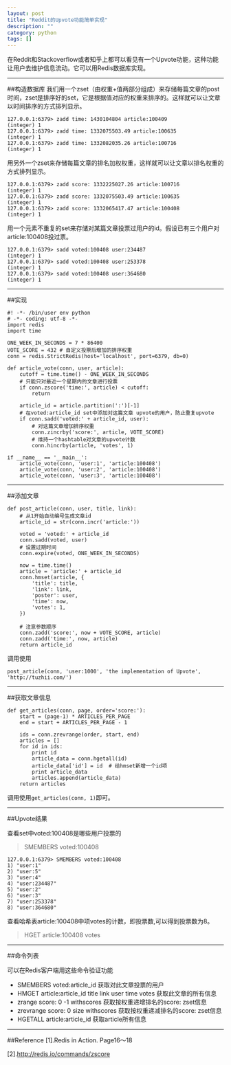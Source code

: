 ```yaml
---
layout: post
title: "Reddit的Upvote功能简单实现"
description: ""
category: python
tags: []
---
```


在Reddit和Stackoverflow或者知乎上都可以看见有一个Upvote功能，这种功能让用户去维护信息流动。它可以用Redis数据库实现。


-------------------------

##构造数据库
我们用一个zset（由权重+值两部分组成）来存储每篇文章的post时间，zset是排序好的set，它是根据值对应的权重来排序的。这样就可以让文章以时间排序的方式排列显示。

```
127.0.0.1:6379> zadd time: 1430104804 article:100409
(integer) 1
127.0.0.1:6379> zadd time: 1332075503.49 article:100635
(integer) 1
127.0.0.1:6379> zadd time: 1332082035.26 article:100716
(integer) 1
```

用另外一个zset来存储每篇文章的排名加权权重，这样就可以让文章以排名权重的方式排列显示。

```
127.0.0.1:6379> zadd score: 1332225027.26 article:100716
(integer) 1
127.0.0.1:6379> zadd score: 1332075503.49 article:100635
(integer) 1
127.0.0.1:6379> zadd score: 1332065417.47 article:100408
(integer) 1
```

用一个元素不重复的set来存储对某篇文章投票过用户的id。假设已有三个用户对article:100408投过票。

```
127.0.0.1:6379> sadd voted:100408 user:234487
(integer) 1
127.0.0.1:6379> sadd voted:100408 user:253378
(integer) 1
127.0.0.1:6379> sadd voted:100408 user:364680
(integer) 1

```

--------------------------------------

##实现

```
#! -*- /bin/user env python
# -*- coding: utf-8 -*-
import redis
import time

ONE_WEEK_IN_SECONDS = 7 * 86400
VOTE_SCORE = 432 # 自定义投票后增加的排序权重
conn = redis.StrictRedis(host='localhost', port=6379, db=0)

def article_vote(conn, user, article):
    cutoff = time.time() - ONE_WEEK_IN_SECONDS
    # 只能只对最近一个星期内的文章进行投票
    if conn.zscore('time:', article) < cutoff:
        return

    article_id = article.partition(':')[-1]
    # 在voted:article_id set中添加对这篇文章 upvote的用户，防止重复upvote
    if conn.sadd('voted:' + article_id, user):
        # 对这篇文章增加排序权重
        conn.zincrby('score:', article, VOTE_SCORE)
        # 维持一个hashtable对文章的upvote计数
        conn.hincrby(article, 'votes', 1)

if __name__ == '__main__':
    article_vote(conn, 'user:1', 'article:100408')
    article_vote(conn, 'user:2', 'article:100408')
    article_vote(conn, 'user:3', 'article:100408')
```

------------------------------

##添加文章

```
def post_article(conn, user, title, link):
    # 从1开始自动编号生成文章id
    article_id = str(conn.incr('article:'))

    voted = 'voted:' + article_id
    conn.sadd(voted, user)
    # 设置过期时间
    conn.expire(voted, ONE_WEEK_IN_SECONDS)

    now = time.time()
    article = 'article:' + article_id
    conn.hmset(article, {
        'title': title,
        'link': link,
        'poster': user,
        'time': now,
        'votes': 1,
    })

    # 注意参数顺序
    conn.zadd('score:', now + VOTE_SCORE, article)
    conn.zadd('time:', now, article)
    return article_id

```
调用使用

```
post_article(conn, 'user:1000', 'the implementation of Upvote', 
'http://tuzhii.com/')
```
-----------------------------------

##获取文章信息

```
def get_articles(conn, page, order='score:'):
    start = (page-1) * ARTICLES_PER_PAGE
    end = start + ARTICLES_PER_PAGE - 1

    ids = conn.zrevrange(order, start, end)
    articles = []
    for id in ids:
        print id
        article_data = conn.hgetall(id)
        article_data['id'] = id  # 给hmset新增一个id项
        print article_data
        articles.append(article_data)
    return articles

```

调用使用`get_articles(conn, 1)`即可。

------------------------------------

##Upvote结果

查看set中voted:100408是哪些用户投票的

> SMEMBERS voted:100408

```
127.0.0.1:6379> SMEMBERS voted:100408
1) "user:1"
2) "user:5"
3) "user:4"
4) "user:234487"
5) "user:2"
6) "user:3"
7) "user:253378"
8) "user:364680"
```

查看哈希表article:100408中项votes的计数，即投票数,可以得到投票数为8。

> HGET article:100408 votes

-------------------------------------------

##命令列表

可以在Redis客户端用这些命令验证功能

+ SMEMBERS  voted:article_id
  获取对此文章投票的用户
+ HMGET     article:article_id title link user time votes
  获取此文章的所有信息
+ zrange    score: 0 -1 withscores
  获取按权重递增排名的score: zset信息
+ zrevrange score: 0 size withscores
  获取按权重递减排名的score: zset信息
+ HGETALL   article:article_id
  获取article所有信息


--------------------------------------------

##Reference
[1].Redis in Action. Page16～18

[2].http://redis.io/commands/zscore



